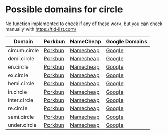 # Possible domains for circle

No function implemented to check if any of these work, but you can check manually with https://tld-list.com/

| Domain | Porkbun | NameCheap | Google Domains |
|---|---|---|---|
| circum.circle | [Porkbun](https://porkbun.com/checkout/search?prb=e814663da1&tlds=&idnLanguage=&search=search&q=circum.circle) | [Namecheap](https://www.namecheap.com/domains/registration/results/?domain=circum.circle) | [Google](https://domains.google.com/registrar/search?searchTerm=circum.circle) |
| demi.circle | [Porkbun](https://porkbun.com/checkout/search?prb=e814663da1&tlds=&idnLanguage=&search=search&q=demi.circle) | [Namecheap](https://www.namecheap.com/domains/registration/results/?domain=demi.circle) | [Google](https://domains.google.com/registrar/search?searchTerm=demi.circle) |
| en.circle | [Porkbun](https://porkbun.com/checkout/search?prb=e814663da1&tlds=&idnLanguage=&search=search&q=en.circle) | [Namecheap](https://www.namecheap.com/domains/registration/results/?domain=en.circle) | [Google](https://domains.google.com/registrar/search?searchTerm=en.circle) |
| ex.circle | [Porkbun](https://porkbun.com/checkout/search?prb=e814663da1&tlds=&idnLanguage=&search=search&q=ex.circle) | [Namecheap](https://www.namecheap.com/domains/registration/results/?domain=ex.circle) | [Google](https://domains.google.com/registrar/search?searchTerm=ex.circle) |
| hemi.circle | [Porkbun](https://porkbun.com/checkout/search?prb=e814663da1&tlds=&idnLanguage=&search=search&q=hemi.circle) | [Namecheap](https://www.namecheap.com/domains/registration/results/?domain=hemi.circle) | [Google](https://domains.google.com/registrar/search?searchTerm=hemi.circle) |
| in.circle | [Porkbun](https://porkbun.com/checkout/search?prb=e814663da1&tlds=&idnLanguage=&search=search&q=in.circle) | [Namecheap](https://www.namecheap.com/domains/registration/results/?domain=in.circle) | [Google](https://domains.google.com/registrar/search?searchTerm=in.circle) |
| inter.circle | [Porkbun](https://porkbun.com/checkout/search?prb=e814663da1&tlds=&idnLanguage=&search=search&q=inter.circle) | [Namecheap](https://www.namecheap.com/domains/registration/results/?domain=inter.circle) | [Google](https://domains.google.com/registrar/search?searchTerm=inter.circle) |
| re.circle | [Porkbun](https://porkbun.com/checkout/search?prb=e814663da1&tlds=&idnLanguage=&search=search&q=re.circle) | [Namecheap](https://www.namecheap.com/domains/registration/results/?domain=re.circle) | [Google](https://domains.google.com/registrar/search?searchTerm=re.circle) |
| semi.circle | [Porkbun](https://porkbun.com/checkout/search?prb=e814663da1&tlds=&idnLanguage=&search=search&q=semi.circle) | [Namecheap](https://www.namecheap.com/domains/registration/results/?domain=semi.circle) | [Google](https://domains.google.com/registrar/search?searchTerm=semi.circle) |
| under.circle | [Porkbun](https://porkbun.com/checkout/search?prb=e814663da1&tlds=&idnLanguage=&search=search&q=under.circle) | [Namecheap](https://www.namecheap.com/domains/registration/results/?domain=under.circle) | [Google](https://domains.google.com/registrar/search?searchTerm=under.circle) |
